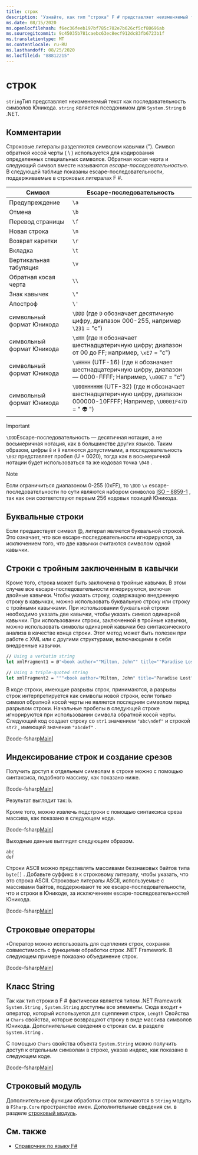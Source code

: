 ```yaml
---
title: строк
description: 'Узнайте, как тип "строка" F # представляет неизменяемый текст как последовательность символов Юникода.'
ms.date: 08/15/2020
ms.openlocfilehash: f6ec36feeb197bf785c702e7b626cf5cf80696ab
ms.sourcegitcommit: 9c45035b781caebc63ec8ecf912dc83fb6723b1f
ms.translationtype: MT
ms.contentlocale: ru-RU
ms.lasthandoff: 08/25/2020
ms.locfileid: "88812215"
---
```

# <a name="strings"></a>строк

`string`Тип представляет неизменяемый текст как последовательность символов Юникода. `string` является псевдонимом для `System.String` в .NET.

## <a name="remarks"></a>Комментарии

Строковые литералы разделяются символом кавычки ("). Символ обратной косой черты ( \\ ) используется для кодирования определенных специальных символов. Обратная косая черта и следующий символ вместе называются *escape-последовательностью*. В следующей таблице показаны escape-последовательности, поддерживаемые в строковых литералах F #.

|Символ|Escape-последовательность|
|---------|---------------|
|Предупреждение|`\a`|
|Отмена|`\b`|
|Перевод страницы|`\f`|
|Новая строка|`\n`|
|Возврат каретки|`\r`|
|Вкладка|`\t`|
|Вертикальная табуляция|`\v`|
|Обратная косая черта|`\\`|
|Знак кавычек|`\"`|
|Апостроф|`\'`|
|символьный формат Юникода|`\DDD` (где `D` обозначает десятичную цифру, диапазон 000-255, например `\231` = "c")|
|символьный формат Юникода|`\xHH` (где `H` обозначает шестнадцатеричную цифру; диапазон от 00 до FF; например, `\xE7` = "c")|
|символьный формат Юникода|`\uHHHH` (UTF-16) (где `H` обозначает шестнадцатеричную цифру, диапазон — 0000-FFFF;  Например, `\u00E7` = "c")|
|символьный формат Юникода|`\U00HHHHHH` (UTF-32) (где `H` обозначает шестнадцатеричную цифру, диапазон 000000-10FFFF;  Например, `\U0001F47D` = " 👽 ")|

> [!IMPORTANT]
> `\DDD`Escape-последовательность — десятичная нотация, а не восьмеричная нотация, как в большинстве других языков. Таким образом, цифры `8` и `9` являются допустимыми, а последовательность `\032` представляет пробел (U + 0020), тогда как в восьмеричной нотации будет использоваться та же кодовая точка `\040` .

> [!NOTE]
> Если ограничиться диапазоном 0-255 (0xFF), то `\DDD` `\x` escape-последовательности по сути являются набором символов [ISO – 8859-1](https://en.wikipedia.org/wiki/ISO/IEC_8859-1#Code_page_layout) , так как они соответствуют первым 256 кодовых позиций Юникода.

## <a name="verbatim-strings"></a>Буквальные строки

Если предшествует символ @, литерал является буквальной строкой. Это означает, что все escape-последовательности игнорируются, за исключением того, что две кавычки считаются символом одной кавычки.

## <a name="triple-quoted-strings"></a>Строки с тройным заключенным в кавычки

Кроме того, строка может быть заключена в тройные кавычки. В этом случае все escape-последовательности игнорируются, включая двойные кавычки. Чтобы указать строку, содержащую внедренную строку в кавычках, можно использовать буквальную строку или строку с тройными кавычками. При использовании буквальной строки необходимо указать две кавычки, чтобы указать символ одинарной кавычки. При использовании строки, заключенной в тройные кавычки, можно использовать символы одинарной кавычки без синтаксического анализа в качестве конца строки. Этот метод может быть полезен при работе с XML или с другими структурами, включающими в себя внедренные кавычки.

```fsharp
// Using a verbatim string
let xmlFragment1 = @"<book author=""Milton, John"" title=""Paradise Lost"">"

// Using a triple-quoted string
let xmlFragment2 = """<book author="Milton, John" title="Paradise Lost">"""
```

В коде строки, имеющие разрывы строк, принимаются, а разрывы строк интерпретируется как символы новой строки, если только символ обратной косой черты не является последним символом перед разрывом строки. Начальные пробелы в следующей строке игнорируются при использовании символа обратной косой черты. Следующий код создает строку со `str1` значением `"abc\ndef"` и строкой `str2` , имеющей значение `"abcdef"` .

[!code-fsharp[Main](~/samples/snippets/fsharp/lang-ref-1/snippet1001.fs)]

## <a name="string-indexing-and-slicing"></a>Индексирование строк и создание срезов

Получить доступ к отдельным символам в строке можно с помощью синтаксиса, подобного массиву, как показано ниже.

[!code-fsharp[Main](~/samples/snippets/fsharp/lang-ref-1/snippet1002.fs)]

Результат выглядит так: `b`.

Кроме того, можно извлечь подстроки с помощью синтаксиса среза массива, как показано в следующем коде.

[!code-fsharp[Main](~/samples/snippets/fsharp/lang-ref-1/snippet1003.fs)]

Выходные данные выглядят следующим образом.

```console
abc
def
```

Строки ASCII можно представлять массивами беззнаковых байтов типа `byte[]` . Добавьте суффикс `B` к строковому литералу, чтобы указать, что это строка ASCII. Строковые литералы ASCII, используемые с массивами байтов, поддерживают те же escape-последовательности, что и строки в Юникоде, за исключением escape-последовательностей Юникода.

[!code-fsharp[Main](~/samples/snippets/fsharp/lang-ref-1/snippet1004.fs)]

## <a name="string-operators"></a>Строковые операторы

`+`Оператор можно использовать для сцепления строк, сохраняя совместимость с функциями обработки строк .NET Framework. В следующем примере показано объединение строк.

[!code-fsharp[Main](~/samples/snippets/fsharp/lang-ref-1/snippet1006.fs)]

## <a name="string-class"></a>Класс String

Так как тип строки в F # фактически является типом .NET Framework `System.String` , `System.String` доступны все элементы. Сюда входит `+` оператор, который используется для сцепления строк, `Length` Свойства и `Chars` свойства, которые возвращают строку в виде массива символов Юникода. Дополнительные сведения о строках см. в разделе `System.String` .

С помощью `Chars` свойства объекта `System.String` можно получить доступ к отдельным символам в строке, указав индекс, как показано в следующем коде.

[!code-fsharp[Main](~/samples/snippets/fsharp/lang-ref-1/snippet1005.fs)]

## <a name="string-module"></a>Строковый модуль

Дополнительные функции обработки строк включаются в `String` модуль в `FSharp.Core` пространстве имен. Дополнительные сведения см. в разделе [строковый модуль](https://fsharp.github.io/fsharp-core-docs/reference/fsharp-core-stringmodule.html).

## <a name="see-also"></a>См. также

- [Справочник по языку F#](index.md)
